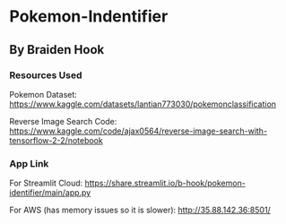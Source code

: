 # Pokemon-Indentifier
## By Braiden Hook
### Resources Used
Pokemon Dataset: https://www.kaggle.com/datasets/lantian773030/pokemonclassification

Reverse Image Search Code: https://www.kaggle.com/code/ajax0564/reverse-image-search-with-tensorflow-2-2/notebook

### App Link

For Streamlit Cloud: https://share.streamlit.io/b-hook/pokemon-identifier/main/app.py

For AWS (has memory issues so it is slower): http://35.88.142.36:8501/
